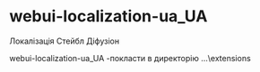 # webui-localization-ua_UA
 Локалізація Стейбл Діфузіон

webui-localization-ua_UA    -покласти в директорію     ...\extensions

